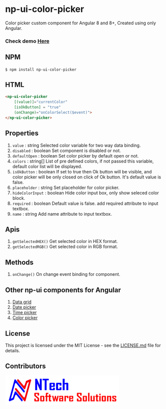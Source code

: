 # np-ui-color-picker
Color picker custom component for Angular 8 and 8+, Created using only Angular.

### Check demo [Here](https://stackblitz.com/edit/np-ui-color-picker)

## NPM
``$ npm install np-ui-color-picker``

## HTML
````html
<np-ui-color-picker 
    [(value)]="currentColor"
    [isOkButton] = "true"
    (onChange)="onColorSelect($event)">
</np-ui-color-picker>
````

## Properties
1.  `value` : string
    Selected color variable for two way data binding.
2.  `disabled` : boolean
    Set component is disabled or not.
3.  `defaultOpen` : boolean
    Set color picker by default open or not. 
4.  `colors` : string[]
    List of pre defined colors, if not passed this variable, default color list will be displayed.
5.  `isOkButton` : boolean
    If set to true then Ok button will be visible, and color picker will be only closed on click of Ok button. It's default value is false.
6.  `placeholder` : string
    Set placeholder for color picker.
7.  `hideColorInput` : boolean
    Hide color input box, only show seleced color block.
8.  `required` : boolean
    Default value is false. add required attribute to input textbox.
9. `name` : string
    Add name attribute to input textbox.
## Apis
1.  `getSelectedHEX()`
    Get selected color in HEX format.
2.  `getSelectedRGB()`
    Get selected color in RGB format.

## Methods
1.  `onChange()`
    On change event binding for component.

## Other np-ui components for Angular
1. [Data grid](https://www.npmjs.com/package/np-ui-data-grid)
2. [Date picker](https://www.npmjs.com/package/np-ui-date-picker)
3. [Time picker](https://www.npmjs.com/package/np-ui-time-picker)
4. [Color picker](https://www.npmjs.com/package/np-ui-color-picker)

## License
This project is licensed under the MIT License - see the [LICENSE.md](LICENSE.md) file for details.

## Contributors
![](https://raw.githubusercontent.com/NilavPatel/nilavpatel.github.io/master/images/logo-large.png)